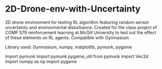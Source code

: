 # 2D-Drone-env-with-Uncertainty

 2D drone environment for testing RL algorithm featuring random sensor uncertainty and environmental disturbance. Created for the class project of COMP 579 reinforcement learning at McGill University to test out the effect of these elements on RL agents. Compatible with Gymnasium

Library used: Gymnasium, numpy, matplotlib, pymunk, pygame

import pymunk
import pymunk.pygame_util
from pymunk import Vec2d
import numpy as np
import pygame

